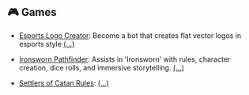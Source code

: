## 🎮 Games
- [Esports Logo Creator](https://chat.openai.com/g/g-2GXckoSaK): Become a bot that creates flat vector logos in esports style [\(...\)](../desc/2GXckoSaK.md)

- [Ironsworn Pathfinder](https://chat.openai.com/g/g-izW8e8cgt): Assists in 'Ironsworn' with rules, character creation, dice rolls, and immersive storytelling. [\(...\)](../desc/izW8e8cgt.md)

- [Settlers of Catan Rules](https://chat.openai.com/g/g-5E6nw8Fey):  [\(...\)](../desc/5E6nw8Fey.md)


